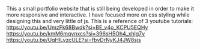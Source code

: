 This a small portfolio website that is still being developed in order to make it more responsive and interactive.
I have focused more on css styling while designing this and very little of js.
This is a reference of 3 youtube tutorials:
 https://youtu.be/UmzFk68Bwdk?si=BE_v4o_KCPU5EQHy
 https://youtu.be/kmM6mqvnxcs?si=396sH5Oh4_xhlg7y
 https://youtu.be/UqHILyzcULE?si=fbvDrNyKJ4JW8sjs
